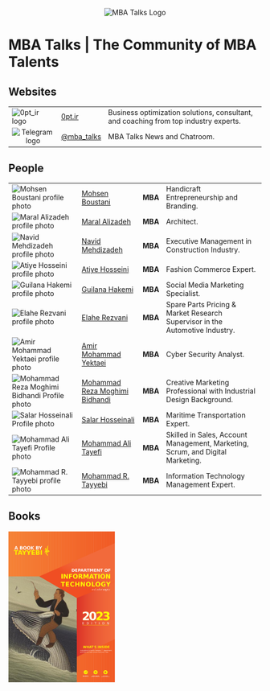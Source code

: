 <p align="center"><img src="https://github.com/MasterOfBusinessAdministration/mbatalks/raw/main/logo.svg" alt="MBA Talks Logo" style="width:200px;"/></p>

MBA Talks | The Community of MBA Talents
===

## Websites
<table summary="Recommended Websites">
	<tbody>
		<tr>
			<td><img alt="0pt_ir logo" src="https://0pt.ir/wp-content/uploads/2022/12/logo.png" style="max-height:70px" /></td>
			<td><a href="https://0pt.ir">0pt.ir</a></td>
			<td>Business optimization solutions, consultant, and coaching from top industry experts.</td>
		</tr>
		<tr>
			<td style="text-align: center"><img alt="Telegram logo" src="https://upload.wikimedia.org/wikipedia/commons/thumb/8/83/Telegram_2019_Logo.svg/121px-Telegram_2019_Logo.svg.png" style="max-height:50px" /></td>
			<td><a href="https://t.me/mba_talks">@mba_talks</a></td>
			<td>MBA Talks News and Chatroom.</td>
		</tr>
	</tbody>
</table>

## People
<table>
	<tbody>
		<tr>
			<td><img alt="Mohsen Boustani profile photo" src="https://media.licdn.com/dms/image/C4E03AQHJEeEIsKSR5g/profile-displayphoto-shrink_200_200/0/1594639920952?e=1682553600&v=beta&t=zPpTxobxMU6jGeIG1lECMpsxgi-MTKG9YOKVWKtAeHM" style="width:100px" /></td>
			<td><a href="https://www.linkedin.com/in/mohsen-boustani">Mohsen Boustani</a></td>
			<td><b>MBA</b></td>
			<td>Handicraft Entrepreneurship and Branding.</td>
		</tr>
		<tr>
			<td><img alt="Maral Alizadeh profile photo" src="https://media.licdn.com/dms/image/D4E03AQHizEkv9tZ1rQ/profile-displayphoto-shrink_200_200/0/1675873775591?e=1681344000&v=beta&t=yekL8ZUC0GyVE6jhJkehnS_lBvxKO6plZbOlKF-zgwY" style="width:100px" /></td>
			<td><a href="https://www.linkedin.com/in/navid-mehdizadeh-4734076b/">Maral Alizadeh</a></td>
			<td><b>MBA</b></td>
			<td>Architect.</td>
		</tr>
		<tr>
			<td><img alt="Navid Mehdizadeh profile photo" src="https://media.licdn.com/dms/image/C5603AQFKfwYrNr5j4g/profile-displayphoto-shrink_200_200/0/1517472870951?e=1681344000&v=beta&t=6FBq4Xv3rrscRGcV0A-d2y9hLuVa7vvRjP9TfZBVbMg" style="width:100px" /></td>
			<td><a href="https://www.linkedin.com/in/navid-mehdizadeh-4734076b/">Navid Mehdizadeh</a></td>
			<td><b>MBA</b></td>
			<td>Executive Management in Construction Industry.</td>
		</tr>
		<tr>
			<td><img alt="Atiye Hosseini profile photo" src="https://media.licdn.com/dms/image/D4E03AQHvC5nCBNvDEA/profile-displayphoto-shrink_200_200/0/1675366176498?e=1681344000&v=beta&t=uBsNcYPWTUw1Mpqxd1Au4RtVHDqe_GV8-spYcvA2j3s" style="width:100px" /></td>
			<td><a href="https://www.linkedin.com/in/atiye-hosseini-876b46230/">Atiye Hosseini</a></td>
			<td><b>MBA</b></td>
			<td>Fashion Commerce Expert.</td>
		</tr>
		<tr>
			<td><img alt="Guilana Hakemi profile photo" src="https://media.licdn.com/dms/image/C4E03AQHW2q7WEQjYGQ/profile-displayphoto-shrink_200_200/0/1614435421916?e=1679529600&v=beta&t=cbeNsVIRBWfJj6HGekay1aiLdec2u3h9yCK5WzpsDdk" style="width:100px" /></td>
			<td><a href="https://www.linkedin.com/in/guilana-hakemi">Guilana Hakemi</a></td>
			<td><b>MBA</b></td>
			<td>Social Media Marketing Specialist.</td>
		</tr>
		<tr>
			<td><img alt="Elahe Rezvani profile photo" src="https://media.licdn.com/dms/image/C4E03AQE5N69QvtpdGA/profile-displayphoto-shrink_200_200/0/1612013769230?e=1678924800&v=beta&t=ixdD3NZbqmwcC9G0C2JJQQT7HgHBn33hlyGelbOfbIs" style="width:100px" /></td>
			<td><a href="https://www.linkedin.com/in/elahe-rezvani-841956a9/">Elahe Rezvani</a></td>
			<td><b>MBA</b></td>
			<td>Spare Parts Pricing & Market Research Supervisor in the Automotive Industry.</td>
		</tr>
		<tr>
			<td><img alt="Amir Mohammad Yektaei profile photo" src="https://media.licdn.com/dms/image/C4E03AQEpNt4KkJgN6w/profile-displayphoto-shrink_200_200/0/1659798203848?e=1678924800&v=beta&t=7YXhWhnf5sGNYLVZVRa2_5R996lRO9mpd1r0h7BUcks" style="width:100px" /></td>
			<td><a href="https://www.linkedin.com/in/amirmohammadyektaei/">Amir Mohammad Yektaei</a></td>
			<td><b>MBA</b></td>
			<td>Cyber Security Analyst.</td>
		</tr>
		<tr>
			<td><img alt="Mohammad Reza Moghimi Bidhandi Profile photo" src="https://media.licdn.com/dms/image/D4E03AQHyHs7CkE-SVA/profile-displayphoto-shrink_200_200/0/1669303410711?e=1678924800&v=beta&t=YPRgIZ4nNI6KS-lz0YQameMH-mmQ2iFu1C_M4uqrU4g" style="width:100px" /></td>
			<td><a href="https://www.linkedin.com/in/mreza-moghimi/">Mohammad Reza Moghimi Bidhandi</a></td>
			<td><b>MBA</b></td>
			<td>Creative Marketing Professional with Industrial Design Background.</td>
		</tr>
		<tr>
			<td><img alt="Salar Hosseinali Profile photo" src="https://media.licdn.com/dms/image/C5603AQF2naTwFDOq4Q/profile-displayphoto-shrink_200_200/0/1516650400949?e=1678924800&v=beta&t=002ro2iWsghZR2jUZGeJljrsh9RQ0s_ryd12W_D5tjM" style="width:100px" /></td>
			<td><a href="https://www.linkedin.com/in/salar-hosseinali/">Salar Hosseinali</a></td>
			<td><b>MBA</b></td>
			<td>Maritime Transportation Expert.</td>
		</tr>
		<tr>
			<td><img alt="Mohammad Ali Tayefi Profile photo" src="https://media.licdn.com/dms/image/C5603AQEXT5vG46MSbA/profile-displayphoto-shrink_200_200/0/1659470393773?e=1678924800&v=beta&t=OqwBKe_TYBLlsOmqF3LekIlAYCrUDwxu7goIFoK0ZPc" style="width:100px" /></td>
			<td><a href="https://www.linkedin.com/in/mohammad-ali-tayefi-3893a794/">Mohammad Ali Tayefi</a></td>
			<td><b>MBA</b></td>
			<td>Skilled in Sales, Account Management, Marketing, Scrum, and Digital Marketing.</td>
		</tr>
		<tr>
			<td><img alt="Mohammad R. Tayyebi profile photo" src="https://avatars.githubusercontent.com/u/14053493?v=4" style="width:100px" /></td>
			<td><a href="https://tyyi.net">Mohammad R. Tayyebi</a></td>
			<td><b>MBA</b></td>
			<td>Information Technology Management Expert.</td>
		</tr>
	</tbody>
</table>

## Books
<a href="https://tayyebi.github.io/devops-book/"><img alt="Book Cover" src="https://github.com/tayyebi/devops-book/raw/main/cover.png" style="height:300px" /></a>
